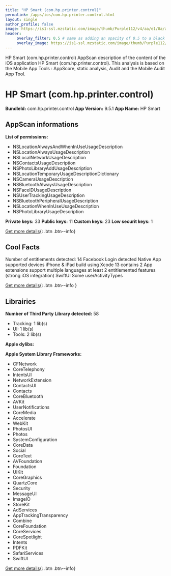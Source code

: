 ```yaml
---
title: "HP Smart (com.hp.printer.control)"
permalink: /apps/ios/com.hp.printer.control.html
layout: single
author_profile: false
image: https://is1-ssl.mzstatic.com/image/thumb/Purple112/v4/aa/e1/8a/aae18ab1-d876-5e6e-b6bd-5db48f82a7af/AppIcon-1x_U007emarketing-0-6-0-0-85-220-0.png/512x512bb.jpg
header: 
     overlay_filter: 0.5 # same as adding an opacity of 0.5 to a black background
     overlay_image: https://is1-ssl.mzstatic.com/image/thumb/Purple112/v4/aa/e1/8a/aae18ab1-d876-5e6e-b6bd-5db48f82a7af/AppIcon-1x_U007emarketing-0-6-0-0-85-220-0.png/512x512bb.jpg
---
```

HP Smart (com.hp.printer.control) AppScan description of the content of the iOS application HP Smart (com.hp.printer.control). This analysis is based on the Mobile App Tools : AppScore, static analysis, Audit and the Mobile Audit App Tool.

# HP Smart (com.hp.printer.control)

**BundleId:** com.hp.printer.control
**App Version:** 9.5.1
**App Name:** HP Smart


## AppScan informations 

**List of permissions:** 
- NSLocationAlwaysAndWhenInUseUsageDescription
- NSLocationAlwaysUsageDescription
- NSLocalNetworkUsageDescription
- NSContactsUsageDescription
- NSPhotoLibraryAddUsageDescription
- NSLocationTemporaryUsageDescriptionDictionary
- NSCameraUsageDescription
- NSBluetoothAlwaysUsageDescription
- NSFaceIDUsageDescription
- NSUserTrackingUsageDescription
- NSBluetoothPeripheralUsageDescription
- NSLocationWhenInUseUsageDescription
- NSPhotoLibraryUsageDescription
  
  
**Private keys:** 33
**Public keys:** 11
**Custom keys:** 23
**Low securit keys:** 1
  
[Get more details](/pricing.html){: .btn .btn--info}

## Cool Facts

Number of entitlements detected: 14
Facebook Login detected
Native App
supported devices iPhone & iPad
build using Xcode 13
contains 2 App extensions
support multiple languages
at least 2 entitlemented features (strong iOS integration)
SwiftUI
Some userActivityTypes
  
[Get more details](/pricing.html){: .btn .btn--info }

## Librairies 
**Number of Third Party Library detected:** 58
- Tracking: 1 lib(s)
- UI: 1 lib(s)
- Tools: 2 lib(s)


**Apple dylibs:**


**Apple System Library Frameworks:**
- CFNetwork
- CoreTelephony
- IntentsUI
- NetworkExtension
- ContactsUI
- Contacts
- CoreBluetooth
- AVKit
- UserNotifications
- CoreMedia
- Accelerate
- WebKit
- PhotosUI
- Photos
- SystemConfiguration
- CoreData
- Social
- CoreText
- AVFoundation
- Foundation
- UIKit
- CoreGraphics
- QuartzCore
- Security
- MessageUI
- ImageIO
- StoreKit
- AdServices
- AppTrackingTransparency
- Combine
- CoreFoundation
- CoreServices
- CoreSpotlight
- Intents
- PDFKit
- SafariServices
- SwiftUI


  
[Get more details](/pricing.html){: .btn .btn--info}

